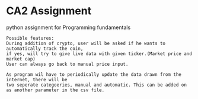 # CA2 Assignment
 python assignment for Programming fundamentals

    Possible features:
    During addition of crypto, user will be asked if he wants to automatically track the coin,
    if yes, will try to give live data with given ticker.(Market price and market cap)
    User can always go back to manual price input.

    As program wil have to periodically update the data drawn from the internet, there will be 
    two seperate categoeries, manual and automatic. This can be added on as another parameter in the csv file.
